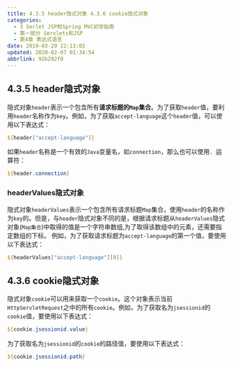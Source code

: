 ```yaml
---
title: 4.3.5 header隐式对象 4.3.6 cookie隐式对象
categories: 
  - 3 Serlet JSP和Spring MVC初学指南
  - 第一部分 Servlets和JSP
  - 第4章 表达式语言
date: 2019-03-29 22:13:03
updated: 2020-02-07 01:34:54
abbrlink: 92b292f0
---
```

## 4.3.5 header隐式对象 ##
隐式对象`header`表示一个包含所有**请求标题的`Map`集合**。为了获取`header`值，要利用`header`名称作为`key`。例如，为了获取`accept-language`这个`header`值，可以使用以下表达式：
```jsp
${header["accept-language"]}
```
如果`header`名称是一个有效的`Java`变量名，如`connection`，那么也可以使用`. `运算符：
```jsp
${header.connection}
```
### headerValues隐式对象 ###
隐式对象`headerValues`表示一个包含所有请求标题`Map`集合，使用`header`的名称作为`key`的。但是，与`header`隐式对象不同的是，根据请求标题从`headerValues`隐式对象(`Map集合`)中取得的值是一个字符串数组,为了取得该数组中的元素，还需要指定数组的下标。
例如，为了获取请求标题为`accept-language`的第一个值，要使用以下表达式：
```jsp
${headerValues["accept-language"][0]}
```
## 4.3.6 cookie隐式对象 ##
隐式对象`cookie`可以用来获取一个`cookie`。这个对象表示当前`HttpServletRequest`之中的所有`cookie`。例如，为了获取名为`jsessionid`的`cookie`值，要使用以下表达式：
```jsp
${cookie.jsessionid.value}
```
为了获取名为`jsessionid`的`cookie`的路径值，要使用以下表达式：
```jsp
${cookie.jsessionid.path}
```

